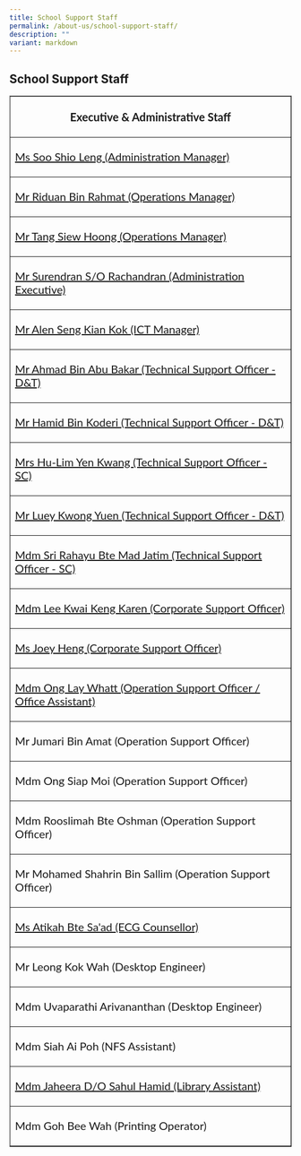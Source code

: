 ```yaml
---
title: School Support Staff
permalink: /about-us/school-support-staff/
description: ""
variant: markdown
---
```

## School Support Staff

<table width="100%" border="1">
<tbody>
<tr><th><p style="font-family: Lato, sans-serif; font-size: 1.25rem;">Executive &amp; Administrative Staff</p></th></tr>
<tr><td><p style="font-family: Lato, sans-serif; font-size: 1.25rem;"><a href="mailto:soo_shio_leng@schools.gov.sg" target="">Ms Soo Shio Leng (Administration Manager)</a></p></td></tr>
<tr><td><p style="font-family: Lato, sans-serif; font-size: 1.25rem;"><a href="mailto:riduan_rahmat@schools.gov.sg" target="">Mr Riduan Bin Rahmat (Operations Manager)</a></p></td></tr>
	<tr><td><p style="font-family: Lato, sans-serif; font-size: 1.25rem;"><a href="mailto:tang_siew_hoong@schools.gov.sg" target="">Mr Tang Siew Hoong (Operations Manager)</a></p></td></tr>
<tr><td><p style="font-family: Lato, sans-serif; font-size: 1.25rem;"><a href="mailto:surendran_rachandran@schools.gov.sg" target="">Mr Surendran S/O Rachandran (Administration Executive)</a></p></td></tr>
<tr><td><p style="font-family: Lato, sans-serif; font-size: 1.25rem;"><a href="mailto:alen_seng_kian_kok@schools.gov.sg" target="">Mr Alen Seng Kian Kok (ICT Manager)</a></p></td></tr>
<tr><td><p style="font-family: Lato, sans-serif; font-size: 1.25rem;"><a href="mailto:ahmad_abu_bakar@schools.gov.sg" target="">Mr Ahmad Bin Abu Bakar (Technical Support Officer - D&amp;T)</a></p></td></tr>
<tr><td><p style="font-family: Lato, sans-serif; font-size: 1.25rem;"><a href="mailto:hamid_koderi@schools.gov.sg" target="">Mr Hamid Bin Koderi (Technical Support Officer - D&amp;T)</a></p></td></tr>
<tr><td><p style="font-family: Lato, sans-serif; font-size: 1.25rem;"><a href="mailto:lim_yen_kwan@schools.gov.sg" target="">Mrs Hu-Lim Yen Kwang (Technical Support Officer - SC)</a></p></td></tr>
<tr><td><p style="font-family: Lato, sans-serif; font-size: 1.25rem;"><a href="mailto:luey_kwong_yuen@schools.gov.sg" target="">Mr Luey Kwong Yuen (Technical Support Officer - D&amp;T)</a></p></td></tr>
<tr><td><p style="font-family: Lato, sans-serif; font-size: 1.25rem;"><a href="mailto:sri_rahayu_mad_jatim@schools.gov.sg" target="">Mdm Sri Rahayu Bte Mad Jatim (Technical Support Officer - SC)</a></p></td></tr>
<tr><td><p style="font-family: Lato, sans-serif; font-size: 1.25rem;"><a href="mailto:lee_kwai_keng@schools.gov.sg" target="">Mdm Lee Kwai Keng Karen (Corporate Support Officer)</a></p></td></tr>
<tr><td><p style="font-family: Lato, sans-serif; font-size: 1.25rem;"><a href="mailto:heng_guey_siang@schools.gov.sg" target="">Ms Joey Heng (Corporate Support Officer)</a></p></td></tr>
<tr><td><p style="font-family: Lato, sans-serif; font-size: 1.25rem;"><a href="mailto:ong_lay_whatt@schools.gov.sg" target="">Mdm Ong Lay Whatt (Operation Support Officer / Office Assistant)</a></p></td></tr>
<tr><td><p style="font-family: Lato, sans-serif; font-size: 1.25rem;">Mr Jumari Bin Amat (Operation Support Officer)</p></td></tr>
<tr><td><p style="font-family: Lato, sans-serif; font-size: 1.25rem;">Mdm Ong Siap Moi (Operation Support Officer)</p></td></tr>
<tr><td><p style="font-family: Lato, sans-serif; font-size: 1.25rem;">Mdm Rooslimah Bte Oshman (Operation Support Officer)</p></td></tr>
<tr><td><p style="font-family: Lato, sans-serif; font-size: 1.25rem;">Mr Mohamed Shahrin Bin Sallim (Operation Support Officer)</p></td></tr>
<tr><td><p style="font-family: Lato, sans-serif; font-size: 1.25rem;"><a href="mailto:atikah_saad@schools.gov.sg" target="">Ms Atikah Bte Sa'ad (ECG Counsellor)</a></p></td></tr>
<tr><td><p style="font-family: Lato, sans-serif; font-size: 1.25rem;">Mr Leong Kok Wah (Desktop Engineer)</p></td></tr>
<tr><td><p style="font-family: Lato, sans-serif; font-size: 1.25rem;">Mdm Uvaparathi Arivananthan (Desktop Engineer)</p></td></tr><tr><td><p style="font-family: Lato, sans-serif; font-size: 1.25rem;">Mdm Siah Ai Poh (NFS Assistant)</p></td></tr>
<tr><td><p style="font-family: Lato, sans-serif; font-size: 1.25rem;"><a href="mailto:jaheera_sahul_hamid@schools.gov.sg" target="">Mdm Jaheera D/O Sahul Hamid (Library Assistant)</a></p></td></tr>
<tr><td><p style="font-family: Lato, sans-serif; font-size: 1.25rem;">Mdm Goh Bee Wah (Printing Operator)</p></td></tr>
</tbody>
</table>